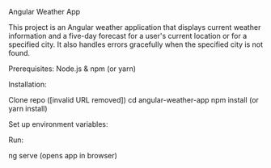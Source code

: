Angular Weather App

This project is an Angular weather application that displays current weather information and a five-day forecast for a user's current location or for a specified city. It also handles errors gracefully when the specified city is not found.

Prerequisites: Node.js & npm (or yarn)

Installation:

Clone repo ([invalid URL removed])
cd angular-weather-app
npm install (or yarn install)


Set up environment variables:


Run:

ng serve (opens app in browser)

